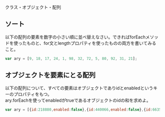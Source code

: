 クラス・オブジェクト・配列

## ソート
以下の配列の要素を数字の小さい順に並べ替えなさい。できればforEachメソッドを使ったものと、for文とlengthプロパティを使ったものの両方を書いてみること。

```javascript
var ary = [9, 18, 17, 24, 1, 98, 32, 72, 5, 80, 92, 31, 21];
```

## オブジェクトを要素にとる配列
以下の配列について、すべての要素はオブジェクトでありidとenabledというキーのプロパティをもつ。  
ary.forEachを使ってenabledがtrueであるオブジェクトのidの和を求めよ。

```javascript
var ary = [{id:218880,enabled:false},{id:440066,enabled:false},{id:663564,enabled:false},{id:889380,enabled:true},{id:1117520,enabled:false},{id:1347990,enabled:true},{id:1580796,enabled:true},{id:1815944,enabled:true},{id:2053440,enabled:false},{id:2293290,enabled:false},{id:2535500,enabled:true},{id:2780076,enabled:false},{id:3027024,enabled:false},{id:3276350,enabled:true},{id:3528060,enabled:false},{id:3782160,enabled:true},{id:4038656,enabled:true},{id:4297554,enabled:false},{id:4558860,enabled:false},{id:4822580,enabled:false},{id:5088720,enabled:false},{id:5357286,enabled:true},{id:5628284,enabled:false},{id:5901720,enabled:false},{id:6177600,enabled:false},{id:6455930,enabled:false},{id:6736716,enabled:true},{id:7019964,enabled:true},{id:7305680,enabled:false},{id:7593870,enabled:true}];
```
